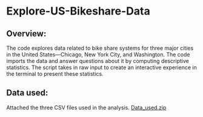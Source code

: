 # Explore-US-Bikeshare-Data
## Overview:
The code explores data related to bike share systems for three major cities in the United States—Chicago, New York City, and Washington. The code imports the data and answer questions about it by computing descriptive statistics. The script takes in raw input to create an interactive experience in the terminal to present these statistics.
## Data used:
Attached the three CSV files used in the analysis.
[Data_used.zip](https://github.com/MohabElghamry/Explore-US-Bikeshare-Data/files/8647721/Data_used.zip)
